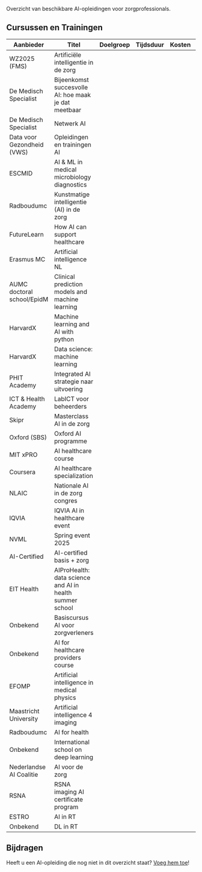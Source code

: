 Overzicht van beschikbare AI-opleidingen voor zorgprofessionals.

## Cursussen en Trainingen

| Aanbieder | Titel | Doelgroep | Tijdsduur | Kosten | Link |
|-----------|-------|-----------|-----------|--------|------|
| WZ2025 (FMS) | Artificiële intelligentie in de zorg |  |  |  |  |
| De Medisch Specialist | Bijeenkomst succesvolle AI: hoe maak je dat meetbaar |  |  |  |  |
| De Medisch Specialist | Netwerk AI |  |  |  |  |
| Data voor Gezondheid (VWS) | Opleidingen en trainingen AI |  |  |  |  |
| ESCMID | AI & ML in medical microbiology diagnostics |  |  |  |  |
| Radboudumc | Kunstmatige intelligentie (AI) in de zorg |  |  |  |  |
| FutureLearn | How AI can support healthcare |  |  |  |  |
| Erasmus MC | Artificial intelligence NL |  |  |  |  |
| AUMC doctoral school/EpidM | Clinical prediction models and machine learning |  |  |  |  |
| HarvardX | Machine learning and AI with python |  |  |  |  |
| HarvardX | Data science: machine learning |  |  |  |  |
| PHIT Academy | Integrated AI strategie naar uitvoering |  |  |  |  |
| ICT & Health Academy | LabICT voor beheerders |  |  |  |  |
| Skipr | Masterclass AI in de zorg |  |  |  |  |
| Oxford (SBS) | Oxford AI programme |  |  |  |  |
| MIT xPRO | AI healthcare course |  |  |  |  |
| Coursera | AI healthcare specialization |  |  |  |  |
| NLAIC | Nationale AI in de zorg congres |  |  |  |  |
| IQVIA | IQVIA AI in healthcare event |  |  |  |  |
| NVML | Spring event 2025 |  |  |  |  |
| AI-Certified | AI-certified basis + zorg |  |  |  |  |
| EIT Health | AIProHealth: data science and AI in health summer school |  |  |  |  |
| Onbekend | Basiscursus AI voor zorgverleners |  |  |  |  |
| Onbekend | AI for healthcare providers course |  |  |  |  |
| EFOMP | Artificial intelligence in medical physics |  |  |  |  |
| Maastricht University | Artificial intelligence 4 imaging |  |  |  |  |
| Radboudumc | AI for health |  |  |  |  |
| Onbekend | International school on deep learning |  |  |  |  |
| Nederlandse AI Coalitie | AI voor de zorg |  |  |  |  |
| RSNA | RSNA imaging AI certificate program |  |  |  |  |
| ESTRO | AI in RT |  |  |  |  |
| Onbekend | DL in RT |  |  |  |  |

## Bijdragen

Heeft u een AI-opleiding die nog niet in dit overzicht staat? [Voeg hem toe](bijdragen.html)!
